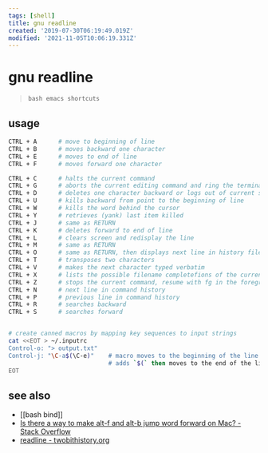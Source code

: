 ```yaml
---
tags: [shell]
title: gnu readline
created: '2019-07-30T06:19:49.019Z'
modified: '2021-11-05T10:06:19.331Z'
---
```


# gnu readline

> `bash emacs shortcuts`

## usage

```sh
CTRL + A      # move to beginning of line
CTRL + B      # moves backward one character
CTRL + E      # moves to end of line
CTRL + F      # moves forward one character

CTRL + C      # halts the current command
CTRL + G      # aborts the current editing command and ring the terminal bell
CTRL + D      # deletes one character backward or logs out of current session, similar to exit
CTRL + U      # kills backward from point to the beginning of line
CTRL + W      # kills the word behind the cursor
CTRL + Y      # retrieves (yank) last item killed
CTRL + J      # same as RETURN
CTRL + K      # deletes forward to end of line
CTRL + L      # clears screen and redisplay the line
CTRL + M      # same as RETURN
CTRL + O      # same as RETURN, then displays next line in history file
CTRL + T      # transposes two characters
CTRL + V      # makes the next character typed verbatim
CTRL + X      # lists the possible filename completefions of the current word
CTRL + Z      # stops the current command, resume with fg in the foreground or bg in the background
CTRL + N      # next line in command history
CTRL + P      # previous line in command history
CTRL + R      # searches backward
CTRL + S      # searches forward


# create canned macros by mapping key sequences to input strings
cat <<EOT > ~/.inputrc
Control-o: "> output.txt"
Control-j: "\C-a$(\C-e)"    # macro moves to the beginning of the line with Ctrl-A, 
                            # adds `$(` then moves to the end of the line with Ctrl-E and adds `)`
EOT
```

## see also
- [[bash bind]]
- [Is there a way to make alt-f and alt-b jump word forward on Mac? - Stack Overflow](https://stackoverflow.com/questions/20146972/is-there-a-way-to-make-alt-f-and-alt-b-jump-word-forward-and-backward-instead-of)
- [readline - twobithistory.org](https://twobithistory.org/2019/08/22/readline.html)

